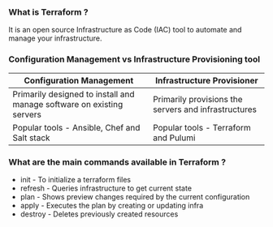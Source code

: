 ### What is Terraform ?

It is an open source Infrastructure as Code (IAC) tool to automate and manage your infrastructure.

### Configuration Management vs Infrastructure Provisioning tool

| Configuration Management                                              | Infrastructure Provisioner                           |
| --------------------------------------------------------------------- | ---------------------------------------------------- |
| Primarily designed to install and manage software on existing servers | Primarily provisions the servers and infrastructures |
| Popular tools - Ansible, Chef and Salt stack                          | Popular tools - Terraform and Pulumi                 |

### What are the main commands available in Terraform ?

- init - To initialize a terraform files
- refresh - Queries infrastructure to get current state
- plan - Shows preview changes required by the current configuration
- apply - Executes the plan by creating or updating infra
- destroy - Deletes previously created resources
